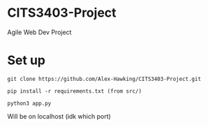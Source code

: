 # CITS3403-Project
Agile Web Dev Project

# Set up
```
git clone https://github.com/Alex-Hawking/CITS3403-Project.git

pip install -r requirements.txt (from src/)

python3 app.py
```

Will be on localhost (idk which port)